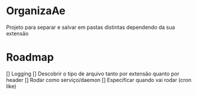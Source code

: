 # OrganizaAe
Projeto para separar e salvar em pastas distintas dependendo da sua extensão

# Roadmap
[] Logging
[] Descobrir o tipo de arquivo tanto por extensão quanto por header
[] Rodar como serviço/daemon
[] Especificar quando vai rodar (cron like)
